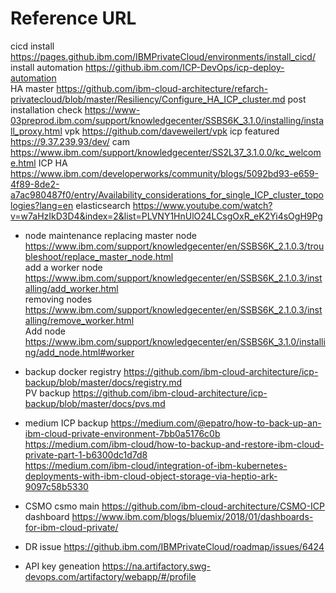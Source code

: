 # Reference URL

cicd install	https://pages.github.ibm.com/IBMPrivateCloud/environments/install_cicd/ 
install automation	https://github.ibm.com/ICP-DevOps/icp-deploy-automation    
HA master	https://github.com/ibm-cloud-architecture/refarch-privatecloud/blob/master/Resiliency/Configure_HA_ICP_cluster.md
post installation check  https://www-03preprod.ibm.com/support/knowledgecenter/SSBS6K_3.1.0/installing/install_proxy.html
vpk	https://github.com/daveweilert/vpk
icp featured	https://9.37.239.93/dev/
cam	https://www.ibm.com/support/knowledgecenter/SS2L37_3.1.0.0/kc_welcome.html
ICP HA	https://www.ibm.com/developerworks/community/blogs/5092bd93-e659-4f89-8de2-a7ac980487f0/entry/Availability_considerations_for_single_ICP_cluster_topologies?lang=en
elasticsearch	https://www.youtube.com/watch?v=w7aHzIkD3D4&index=2&list=PLVNY1HnUlO24LCsgOxR_eK2Yi4sOgH9Pg


- node maintenance
replacing master node https://www.ibm.com/support/knowledgecenter/en/SSBS6K_2.1.0.3/troubleshoot/replace_master_node.html  
add a worker node https://www.ibm.com/support/knowledgecenter/en/SSBS6K_2.1.0.3/installing/add_worker.html  
removing nodes     https://www.ibm.com/support/knowledgecenter/en/SSBS6K_2.1.0.3/installing/remove_worker.html  
Add node	https://www.ibm.com/support/knowledgecenter/en/SSBS6K_3.1.0/installing/add_node.html#worker  

- backup
docker registry https://github.com/ibm-cloud-architecture/icp-backup/blob/master/docs/registry.md  
PV backup	https://github.com/ibm-cloud-architecture/icp-backup/blob/master/docs/pvs.md  

- medium ICP backup
https://medium.com/@epatro/how-to-back-up-an-ibm-cloud-private-environment-7bb0a5176c0b  
https://medium.com/ibm-cloud/how-to-backup-and-restore-ibm-cloud-private-part-1-b6300dc1d7d8  
https://medium.com/ibm-cloud/integration-of-ibm-kubernetes-deployments-with-ibm-cloud-object-storage-via-heptio-ark-9097c58b5330  

- CSMO
csmo main	https://github.com/ibm-cloud-architecture/CSMO-ICP  
dashboard	https://www.ibm.com/blogs/bluemix/2018/01/dashboards-for-ibm-cloud-private/  

- DR issue	https://github.ibm.com/IBMPrivateCloud/roadmap/issues/6424  

- API key geneation https://na.artifactory.swg-devops.com/artifactory/webapp/#/profile
